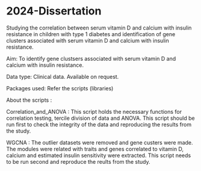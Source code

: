 # 2024-Dissertation 
Studying the correlation between serum vitamin D and calcium with insulin resistance in children with type 1 diabetes and  identification of gene clusters associated with serum vitamin D and calcium with insulin resistance.

Aim: To identify gene clustsers associated with serum vitamin D and calcium with insulin resistance.

Data type: Clinical data. Available on request.

Packages used: Refer the scripts (libraries)

About the scripts :

Correlation_and_ANOVA : This script holds the necessary functions for correlation testing, tercile division of data and ANOVA. This script should be run first to check the integrity of the data and reproducing the results from the study.

WGCNA : The outlier datasets were removed and gene custers were made. The modules were related with traits and genes correlated to vitamin D, calcium and estimated insulin sensitivity were extracted. This script needs to be run second and reproduce the reults from the study.
